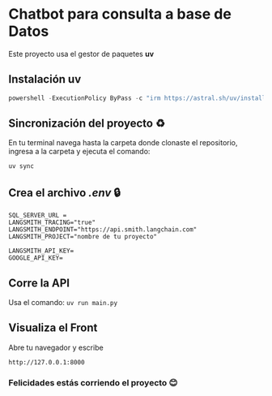 # Chatbot para consulta a base de Datos
Este proyecto usa el gestor de paquetes **uv**

## Instalación **uv**
```PowerShell
powershell -ExecutionPolicy ByPass -c "irm https://astral.sh/uv/install.ps1 | iex"
```

## Sincronización del proyecto ♻️
En tu terminal navega hasta la carpeta donde clonaste el repositorio, ingresa a la carpeta y ejecuta el comando:
```PowerShell
uv sync
```

## Crea el archivo *.env* 🔒
```env
SQL_SERVER_URL =
LANGSMITH_TRACING="true"
LANGSMITH_ENDPOINT="https://api.smith.langchain.com"
LANGSMITH_PROJECT="nombre de tu proyecto"

LANGSMITH_API_KEY=
GOOGLE_API_KEY=
```

## Corre la API
Usa el comando: `uv run main.py`

## Visualiza el Front
Abre tu navegador y escribe
```url
http://127.0.0.1:8000
```

### Felicidades estás corriendo el proyecto 😊